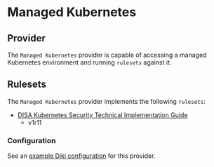 # Managed Kubernetes

## Provider

The `Managed Kubernetes` provider is capable of accessing a managed Kubernetes environment and running `rulesets` against it.

## Rulesets

The `Managed Kubernetes` provider implements the following `rulesets`:
- [DISA Kubernetes Security Technical Implementation Guide](../rulesets/disa-k8s-stig.md)
    - v1r11

### Configuration

See an [example Diki configuration](../../example/config/managedk8s.yaml) for this provider.
